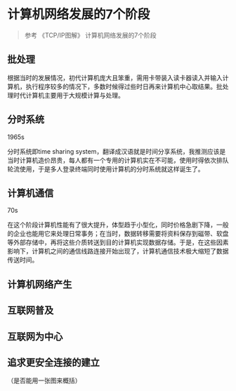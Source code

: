 # 计算机网络发展的7个阶段

> 参考 《TCP/IP图解》 计算机网络发展的7个阶段

## 批处理

根据当时的发展情况，初代计算机庞大且笨重，需用卡带装入读卡器读入并输入计算机，执行程序较多的情况下，多数时候得过些时日再来计算机中心取结果。批处理时代计算机主要用于大规模计算与处理。

## 分时系统

1965s

分时系统即time sharing system，翻译成汉语就是时间分享系统，我推测应该是当时计算机造价昂贵，每人都有一个专用的计算机实在不可能，使用时得依次排队轮流使用，于是多人登录终端同时使用计算机的分时系统就这样诞生了。


## 计算机通信

70s

在这个阶段计算机性能有了很大提升，体型趋于小型化，同时价格急剧下降，一般的企业也能用它来处理日常事务；在当时，数据转移需要将资料保存到磁带、软盘等外部存储中，再将这些介质转送到目的计算机实现数据存储。于是，在这些因素影响下，计算机之间的通信线路连接开始出现了，计算机通信技术极大缩短了数据传送时间。



## 计算机网络产生

## 互联网普及

## 互联网为中心

## 追求更安全连接的建立

（是否能用一张图来概括）

